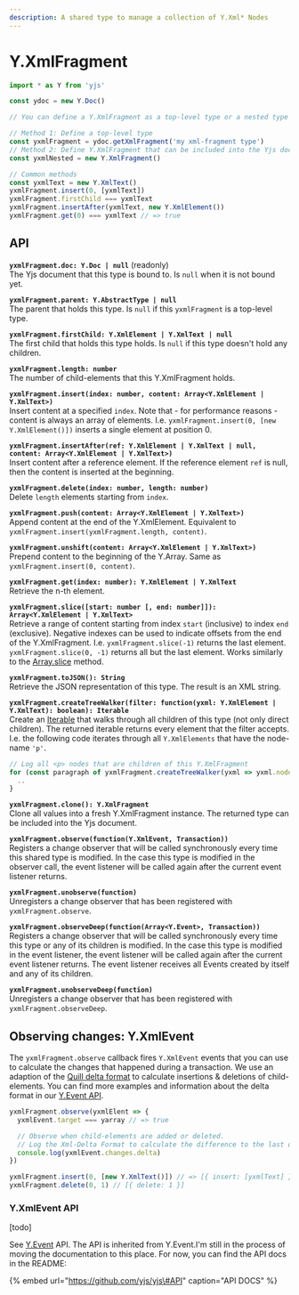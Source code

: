```yaml
---
description: A shared type to manage a collection of Y.Xml* Nodes
---
```


# Y.XmlFragment



```javascript
import * as Y from 'yjs'

const ydoc = new Y.Doc()

// You can define a Y.XmlFragment as a top-level type or a nested type

// Method 1: Define a top-level type
const yxmlFragment = ydoc.getXmlFragment('my xml-fragment type')
// Method 2: Define Y.XmlFragment that can be included into the Yjs document
const yxmlNested = new Y.XmlFragment()

// Common methods
const yxmlText = new Y.XmlText()
yxmlFragment.insert(0, [yxmlText])
yxmlFragment.firstChild === yxmlText
yxmlFragment.insertAfter(yxmlText, new Y.XmlElement())
yxmlFragment.get(0) === yxmlText // => true
```

## API

**`yxmlFragment.doc: Y.Doc | null`** \(readonly\)  
    The Yjs document that this type is bound to. Is `null` when it is not bound yet.

**`yxmlFragment.parent: Y.AbstractType | null`**  
    The parent that holds this type. Is `null` if this `yxmlFragment` is a top-level type.

**`yxmlFragment.firstChild: Y.XmlElement | Y.XmlText | null`**  
    The first child that holds this type holds. Is `null` if this type doesn't hold any children.

**`yxmlFragment.length: number`**  
    The number of child-elements that this Y.XmlFragment holds.

**`yxmlFragment.insert(index: number, content: Array<Y.XmlElement | Y.XmlText>)`**  
    Insert content at a specified `index`. Note that - for performance reasons - content is always an array of elements. I.e. `yxmlFragment.insert(0, [new Y.XmlElement()])` inserts a single element at position 0.

**`yxmlFragment.insertAfter(ref: Y.XmlElement | Y.XmlText | null, content: Array<Y.XmlElement | Y.XmlText>)`**  
    Insert content after a reference element. If the reference element `ref` is null, then the content is inserted at the beginning.

**`yxmlFragment.delete(index: number, length: number)`**  
    Delete `length` elements starting from `index`.

**`yxmlFragment.push(content: Array<Y.XmlElement | Y.XmlText>)`**  
    Append content at the end of the Y.XmlElement. Equivalent to `yxmlFragment.insert(yxmlFragment.length, content)`.

**`yxmlFragment.unshift(content: Array<Y.XmlElement | Y.XmlText>)`**  
    Prepend content to the beginning of the Y.Array. Same as `yxmlFragment.insert(0, content)`.

**`yxmlFragment.get(index: number): Y.XmlElement | Y.XmlText`**  
    Retrieve the n-th element.

**`yxmlFragment.slice([start: number [, end: number]]): Array<Y.XmlElement | Y.XmlText>`**  
    Retrieve a range of content starting from index `start` \(inclusive\) to index `end` \(exclusive\). Negative indexes can be used to indicate offsets from the end of the Y.XmlFragment. I.e. `yxmlFragment.slice(-1)` returns the last element. `yxmlFragment.slice(0, -1)` returns all but the last element. Works similarly to the [Array.slice](https://developer.mozilla.org/en-US/docs/Web/JavaScript/Reference/Global_Objects/Array/slice) method.

**`yxmlFragment.toJSON(): String`**  
    Retrieve the JSON representation of this type. The result is an XML string.

**`yxmlFragment.createTreeWalker(filter: function(yxml: Y.XmlElement | Y.XmlText): boolean): Iterable`**  
    Create an [Iterable](https://developer.mozilla.org/en-US/docs/Web/JavaScript/Reference/Iteration_protocols) that walks through all children of this type \(not only direct children\). The returned iterable returns every element that the filter accepts. I.e. the following code iterates through all `Y.XmlElements` that have the node-name `'p'`.

```javascript
// Log all <p> nodes that are children of this Y.XmlFragment
for (const paragraph of yxmlFragment.createTreeWalker(yxml => yxml.nodeName === 'p')) {
  ..
}
```

**`yxmlFragment.clone(): Y.XmlFragment`**  
    Clone all values into a fresh Y.XmlFragment instance. The returned type can be included into the Yjs document.

**`yxmlFragment.observe(function(Y.XmlEvent, Transaction))`**  
    Registers a change observer that will be called synchronously every time this shared type is modified. In the case this type is modified in the observer call, the event listener will be called again after the current event listener returns.

**`yxmlFragment.unobserve(function)`**  
    Unregisters a change observer that has been registered with `yxmlFragment.observe`.

**`yxmlFragment.observeDeep(function(Array<Y.Event>, Transaction))`**  
    Registers a change observer that will be called synchronously every time this type or any of its children is modified. In the case this type is modified in the event listener, the event listener will be called again after the current event listener returns. The event listener receives all Events created by itself and any of its children.

**`yxmlFragment.unobserveDeep(function)`**  
    Unregisters a change observer that has been registered with `yxmlFragment.observeDeep`.

## Observing changes: Y.XmlEvent

The `yxmlFragment.observe` callback fires `Y.XmlEvent` events that you can use to calculate the changes that happened during a transaction. We use an adaption of the [Quill delta format](https://quilljs.com/docs/delta/) to calculate insertions & deletions of child-elements. You can find more examples and information about the delta format in our [Y.Event API](../y.event.md#delta-format).

```javascript
yxmlFragment.observe(yxmlElent => {
  yxmlEvent.target === yarray // => true

  // Observe when child-elements are added or deleted. 
  // Log the Xml-Delta Format to calculate the difference to the last observe-event
  console.log(yxmlEvent.changes.delta)
})

yxmlFragment.insert(0, [new Y.XmlText()]) // => [{ insert: [yxmlText] }]
yxmlFragment.delete(0, 1) // [{ delete: 1 }]


```

### Y.XmlEvent API

\[todo\]

See [Y.Event](../y.event.md) API. The API is inherited from Y.Event.I'm still in the process of moving the documentation to this place. For now, you can find the API docs in the README:

{% embed url="https://github.com/yjs/yjs\#API" caption="API DOCS" %}



